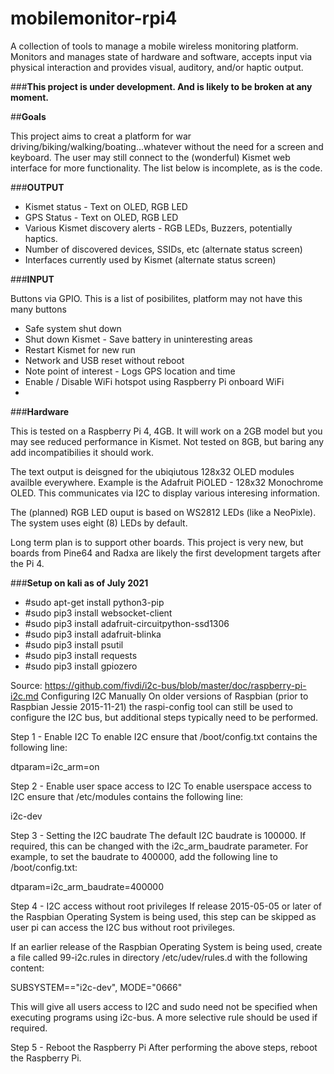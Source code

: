 # mobilemonitor-rpi4
A collection of tools to manage a mobile wireless monitoring platform. Monitors and manages state of hardware and software, accepts input via physical interaction and provides visual, auditory, and/or haptic output.


###**This project is under development. And is likely to be broken at any moment.**

##**Goals**

This project aims to creat a platform for war driving/biking/walking/boating...whatever without the need for a screen and keyboard. The user may still connect to the (wonderful) Kismet web interface for more functionality. The list below is incomplete, as is the code. 

###**OUTPUT**

* Kismet status - Text on OLED, RGB LED
* GPS Status - Text on OLED, RGB LED
* Various Kismet discovery alerts - RGB LEDs, Buzzers, potentially haptics.
* Number of discovered devices, SSIDs, etc (alternate status screen)
* Interfaces currently used by Kismet (alternate status screen) 

###**INPUT**

Buttons via GPIO. This is a list of posibilites, platform may not have this many buttons
* Safe system shut down
* Shut down Kismet - Save battery in uninteresting areas
* Restart Kismet for new run
* Network and USB reset without reboot
* Note point of interest - Logs GPS location and time
* Enable / Disable WiFi hotspot using Raspberry Pi onboard WiFi
* 

###**Hardware**

This is tested on a Raspberry Pi 4, 4GB. It will work on a 2GB model but you may see reduced performance in Kismet. Not tested on 8GB, but baring any add incompatibilies it should work. 

The text output is deisgned for the ubiqiutous 128x32 OLED modules availble everywhere. Example is the Adafruit PiOLED - 128x32 Monochrome OLED. This communicates via I2C to display various interesing information. 

The (planned) RGB LED ouput is based on WS2812 LEDs (like a NeoPixle). The system uses eight (8) LEDs by default.

Long term plan is to support other boards. This project is very new, but boards from Pine64 and Radxa are likely the first development targets after the Pi 4. 

###**Setup on kali as of July 2021**
* #sudo apt-get install python3-pip
* #sudo pip3 install websocket-client
* #sudo pip3 install adafruit-circuitpython-ssd1306
* #sudo pip3 install adafruit-blinka
* #sudo pip3 install psutil
* #sudo pip3 install requests
* #sudo pip3 install gpiozero

Source: https://github.com/fivdi/i2c-bus/blob/master/doc/raspberry-pi-i2c.md
Configuring I2C Manually
On older versions of Raspbian (prior to Raspbian Jessie 2015-11-21) the raspi-config tool can still be used to configure the I2C bus, but additional steps typically need to be performed.

Step 1 - Enable I2C
To enable I2C ensure that /boot/config.txt contains the following line:

dtparam=i2c_arm=on

Step 2 - Enable user space access to I2C
To enable userspace access to I2C ensure that /etc/modules contains the following line:

i2c-dev

Step 3 - Setting the I2C baudrate
The default I2C baudrate is 100000. If required, this can be changed with the i2c_arm_baudrate parameter. For example, to set the baudrate to 400000, add the following line to /boot/config.txt:

dtparam=i2c_arm_baudrate=400000

Step 4 - I2C access without root privileges
If release 2015-05-05 or later of the Raspbian Operating System is being used, this step can be skipped as user pi can access the I2C bus without root privileges.

If an earlier release of the Raspbian Operating System is being used, create a file called 99-i2c.rules in directory /etc/udev/rules.d with the following content:

SUBSYSTEM=="i2c-dev", MODE="0666"

This will give all users access to I2C and sudo need not be specified when executing programs using i2c-bus. A more selective rule should be used if required.

Step 5 - Reboot the Raspberry Pi
After performing the above steps, reboot the Raspberry Pi.
